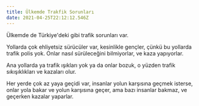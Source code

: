 ```yaml
---
title: Ülkemde Trakfik Sorunları
date: 2021-04-25T22:12:12.546Z
---
```

Ülkemde de Türkiye'deki gibi trafik sorunları var. 

Yollarda çok ehliyetsiz sürücüler var, kesinlikle gençler, çünkü bu yollarda trafik polis yok. Onlar nasıl sürüleceğini bilmiyorlar, ve kaza yapıyorlar.

Ana yollarda ya trafik ışıkları yok ya da onlar bozuk, o yüzden trafik sıkışıklıkları ve kazaları olur.

Her yerde çok az yaya geçidi var, insanlar yolun karşısına geçmek isterse, onlar yola bakar ve yolun karşısına geçer, ama bazı insanlar bakmaz, ve geçerken kazalar yaparlar.